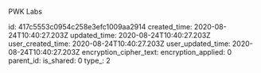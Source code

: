 PWK Labs

id: 417c5553c0954c258e3efc1009aa2914
created_time: 2020-08-24T10:40:27.203Z
updated_time: 2020-08-24T10:40:27.203Z
user_created_time: 2020-08-24T10:40:27.203Z
user_updated_time: 2020-08-24T10:40:27.203Z
encryption_cipher_text: 
encryption_applied: 0
parent_id: 
is_shared: 0
type_: 2